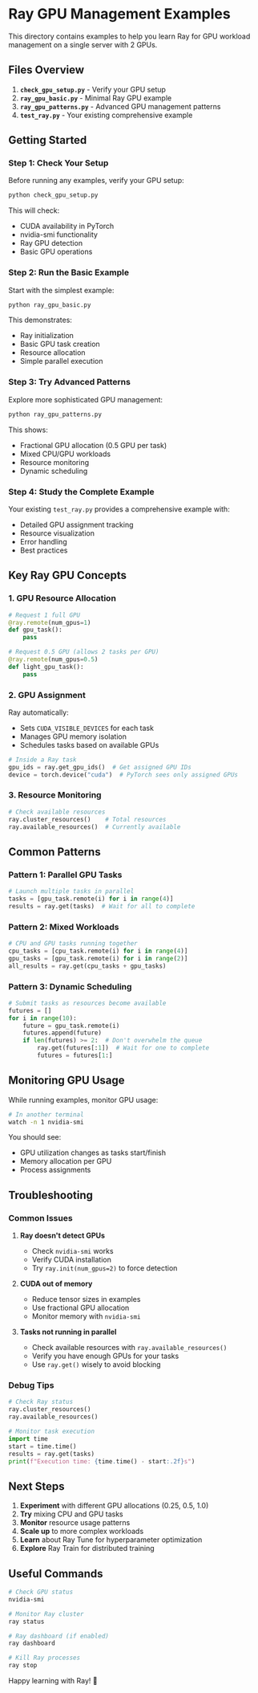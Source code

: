 # Ray GPU Management Examples

This directory contains examples to help you learn Ray for GPU workload management on a single server with 2 GPUs.

## Files Overview

1. **`check_gpu_setup.py`** - Verify your GPU setup
2. **`ray_gpu_basic.py`** - Minimal Ray GPU example
3. **`ray_gpu_patterns.py`** - Advanced GPU management patterns
4. **`test_ray.py`** - Your existing comprehensive example

## Getting Started

### Step 1: Check Your Setup

Before running any examples, verify your GPU setup:

```bash
python check_gpu_setup.py
```

This will check:
- CUDA availability in PyTorch
- nvidia-smi functionality
- Ray GPU detection
- Basic GPU operations

### Step 2: Run the Basic Example

Start with the simplest example:

```bash
python ray_gpu_basic.py
```

This demonstrates:
- Ray initialization
- Basic GPU task creation
- Resource allocation
- Simple parallel execution

### Step 3: Try Advanced Patterns

Explore more sophisticated GPU management:

```bash
python ray_gpu_patterns.py
```

This shows:
- Fractional GPU allocation (0.5 GPU per task)
- Mixed CPU/GPU workloads
- Resource monitoring
- Dynamic scheduling

### Step 4: Study the Complete Example

Your existing `test_ray.py` provides a comprehensive example with:
- Detailed GPU assignment tracking
- Resource visualization
- Error handling
- Best practices

## Key Ray GPU Concepts

### 1. GPU Resource Allocation

```python
# Request 1 full GPU
@ray.remote(num_gpus=1)
def gpu_task():
    pass

# Request 0.5 GPU (allows 2 tasks per GPU)
@ray.remote(num_gpus=0.5)
def light_gpu_task():
    pass
```

### 2. GPU Assignment

Ray automatically:
- Sets `CUDA_VISIBLE_DEVICES` for each task
- Manages GPU memory isolation
- Schedules tasks based on available GPUs

```python
# Inside a Ray task
gpu_ids = ray.get_gpu_ids()  # Get assigned GPU IDs
device = torch.device("cuda")  # PyTorch sees only assigned GPUs
```

### 3. Resource Monitoring

```python
# Check available resources
ray.cluster_resources()    # Total resources
ray.available_resources()  # Currently available
```

## Common Patterns

### Pattern 1: Parallel GPU Tasks
```python
# Launch multiple tasks in parallel
tasks = [gpu_task.remote(i) for i in range(4)]
results = ray.get(tasks)  # Wait for all to complete
```

### Pattern 2: Mixed Workloads
```python
# CPU and GPU tasks running together
cpu_tasks = [cpu_task.remote(i) for i in range(4)]
gpu_tasks = [gpu_task.remote(i) for i in range(2)]
all_results = ray.get(cpu_tasks + gpu_tasks)
```

### Pattern 3: Dynamic Scheduling
```python
# Submit tasks as resources become available
futures = []
for i in range(10):
    future = gpu_task.remote(i)
    futures.append(future)
    if len(futures) >= 2:  # Don't overwhelm the queue
        ray.get(futures[:1])  # Wait for one to complete
        futures = futures[1:]
```

## Monitoring GPU Usage

While running examples, monitor GPU usage:

```bash
# In another terminal
watch -n 1 nvidia-smi
```

You should see:
- GPU utilization changes as tasks start/finish
- Memory allocation per GPU
- Process assignments

## Troubleshooting

### Common Issues

1. **Ray doesn't detect GPUs**
   - Check `nvidia-smi` works
   - Verify CUDA installation
   - Try `ray.init(num_gpus=2)` to force detection

2. **CUDA out of memory**
   - Reduce tensor sizes in examples
   - Use fractional GPU allocation
   - Monitor memory with `nvidia-smi`

3. **Tasks not running in parallel**
   - Check available resources with `ray.available_resources()`
   - Verify you have enough GPUs for your tasks
   - Use `ray.get()` wisely to avoid blocking

### Debug Tips

```python
# Check Ray status
ray.cluster_resources()
ray.available_resources()

# Monitor task execution
import time
start = time.time()
results = ray.get(tasks)
print(f"Execution time: {time.time() - start:.2f}s")
```

## Next Steps

1. **Experiment** with different GPU allocations (0.25, 0.5, 1.0)
2. **Try** mixing CPU and GPU tasks
3. **Monitor** resource usage patterns
4. **Scale up** to more complex workloads
5. **Learn** about Ray Tune for hyperparameter optimization
6. **Explore** Ray Train for distributed training

## Useful Commands

```bash
# Check GPU status
nvidia-smi

# Monitor Ray cluster
ray status

# Ray dashboard (if enabled)
ray dashboard

# Kill Ray processes
ray stop
```

Happy learning with Ray! 🚀 